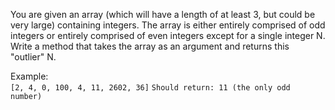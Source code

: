 You are given an array (which will have a length of at least 3, but could be very large) containing integers. The array is either entirely comprised of odd integers or entirely comprised of even integers except for a single integer N. Write a method that takes the array as an argument and returns this "outlier" N.

Example:<br>
<code>[2, 4, 0, 100, 4, 11, 2602, 36]</code>
<code>Should return: 11 (the only odd number)</code>
